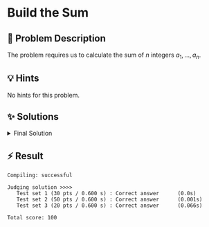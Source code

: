 # Build the Sum

## 📝 Problem Description

The problem requires us to calculate the sum of $n$ integers $a_1, \dots, a_n$.

## 💡 Hints

No hints for this problem.

## ✨ Solutions

<details><summary>Final Solution</summary>

This problem is straightforward. We simply iterate over the integers $a_1, \dots, a_n$ and store their sum in a variable `sum`, that is initialized with $0$.

### Code
```c++
#include<iostream>

int main() {
  std::ios_base::sync_with_stdio(false);
  
  int n_tests; std::cin >> n_tests;
  while(n_tests--) {
    int n; std::cin >> n;
    
    // Accumulate the sum of the integers while reading them
    int sum = 0;
    for(int i = 0; i < n; ++i) {
      int a; std::cin >> a;
      sum += a;
    }
    
    std::cout << sum << std::endl;
  }
}
```
</details>

## ⚡ Result

```plaintext
Compiling: successful

Judging solution >>>>
   Test set 1 (30 pts / 0.600 s) : Correct answer      (0.0s)
   Test set 2 (50 pts / 0.600 s) : Correct answer      (0.001s)
   Test set 3 (20 pts / 0.600 s) : Correct answer      (0.066s)

Total score: 100
```